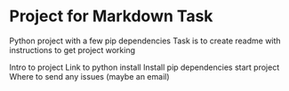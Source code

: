 # Project for Markdown Task

Python project with a few pip dependencies
Task is to create readme with instructions to get project working

Intro to project
Link to python install
Install pip dependencies
start project
Where to send any issues (maybe an email)

